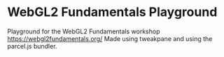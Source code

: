 # WebGL2 Fundamentals Playground
Playground for the WebGL2 Fundamentals workshop https://webgl2fundamentals.org/
Made using tweakpane and using the parcel.js bundler.